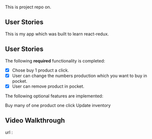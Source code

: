 This is project repo on.


## User Stories
This is my app which was built to learn react-redux.

## User Stories
The following **required** functionality is completed:
- [X] Chose buy 1 product a click.
- [X] User can change the numbers production which you want to buy in pocket.
- [x] User can remove product in pocket.

The following optional features are implemented:

 Buy many of one product one click
 Update inventory 
 

## Video Walkthrough



url :

